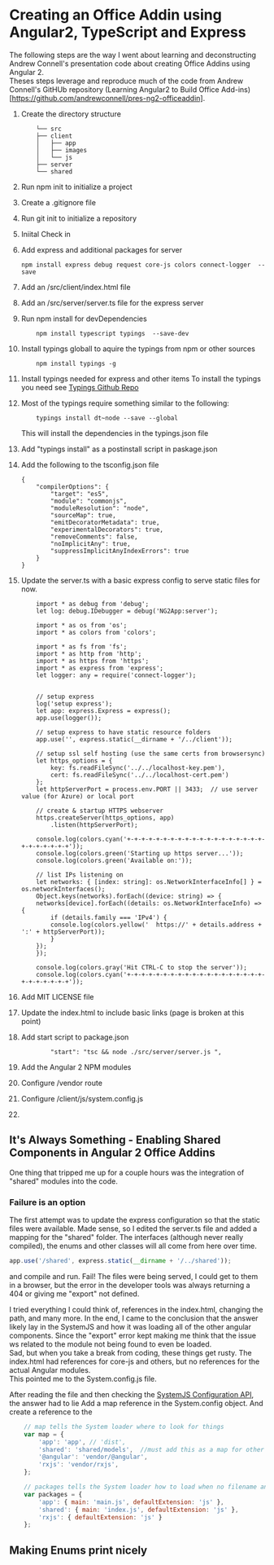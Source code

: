 # Creating an Office Addin using Angular2, TypeScript and Express
The following steps are the way I went about learning and deconstructing Andrew Connell's presentation code about creating Office Addins using Angular 2.  
Theses steps leverage and reproduce much of the code from Andrew Connell's GitHUb repository (Learning Angular2 to Build Office Add-ins)[https://github.com/andrewconnell/pres-ng2-officeaddin]. 
1. Create the directory structure 
    ```
        └── src
        ├── client
        │   ├── app
        │   ├── images
        │   └── js
        ├── server
        └── shared
    ```
2. Run npm init to initialize a project
3. Create a .gitignore file
4. Run git init to initialize a repository 
5. Iniital Check in 
6. Add express and additional packages for server
   ``` 
   npm install express debug request core-js colors connect-logger  --save
   ```
7. Add an /src/client/index.html file 
8. Add an /src/server/server.ts file for the express server
9. Run npm install for devDependencies 
    ```
        npm install typescript typings  --save-dev
    ```
10. Install typings globall to aquire the typings from npm or other sources
    ```
        npm install typings -g 
    ```
11. Install typings needed for express and other items 
To install the typings you need see [Typings Github Repo](https://github.com/typings/typings)
12. Most of the typings require something similar to the following:
    ```
        typings install dt~node --save --global
    ```

    This will install the dependencies in the typings.json file
13. Add "typings install" as a postinstall script in paskage.json
14. Add the following to the tsconfig.json file
    ```
    {
        "compilerOptions": {
            "target": "es5",
            "module": "commonjs",
            "moduleResolution": "node",
            "sourceMap": true,
            "emitDecoratorMetadata": true,
            "experimentalDecorators": true,
            "removeComments": false,
            "noImplicitAny": true,
            "suppressImplicitAnyIndexErrors": true
        }
    }

    ```
15. Update the server.ts with a basic express config to serve static files for now. 
    ```
        import * as debug from 'debug';
        let log: debug.IDebugger = debug('NG2App:server');

        import * as os from 'os';
        import * as colors from 'colors';

        import * as fs from 'fs';
        import * as http from 'http';
        import * as https from 'https';
        import * as express from 'express';
        let logger: any = require('connect-logger');


        // setup express
        log('setup express');
        let app: express.Express = express();
        app.use(logger());

        // setup express to have static resource folders
        app.use('', express.static(__dirname + '/../client'));

        // setup ssl self hosting (use the same certs from browsersync)
        let https_options = {
            key: fs.readFileSync('../../localhost-key.pem'),
            cert: fs.readFileSync('../../localhost-cert.pem')
        };
        let httpServerPort = process.env.PORT || 3433;  // use server value (for Azure) or local port

        // create & startup HTTPS webserver
        https.createServer(https_options, app)
            .listen(httpServerPort);

        console.log(colors.cyan('+-+-+-+-+-+-+-+-+-+-+-+-+-+-+-+-+-+-+-+-+-+-+-+-+-+'));
        console.log(colors.green('Starting up https server...'));
        console.log(colors.green('Available on:'));

        // list IPs listening on
        let networks: { [index: string]: os.NetworkInterfaceInfo[] } = os.networkInterfaces();
        Object.keys(networks).forEach((device: string) => {
        networks[device].forEach((details: os.NetworkInterfaceInfo) => {
            if (details.family === 'IPv4') {
            console.log(colors.yellow('  https://' + details.address + ':' + httpServerPort));
            }
        });
        });

        console.log(colors.gray('Hit CTRL-C to stop the server'));
        console.log(colors.cyan('+-+-+-+-+-+-+-+-+-+-+-+-+-+-+-+-+-+-+-+-+-+-+-+-+-+'));

    ```
16. Add MIT LICENSE file 
17. Update the index.html to include basic links  (page is broken at this point)
18. Add start script to package.json
    ```
            "start": "tsc && node ./src/server/server.js ",
    ```
19. Add the Angular 2 NPM modules
20. Configure /vendor route
21. Configure /client/js/system.config.js 
22. 



## It's Always Something - Enabling Shared Components in Angular 2 Office Addins
One thing that tripped me up for a couple hours was the integration of "shared" modules into the code.  

### Failure is an option
The first attempt was to update the express configuration so that the static files were available.  Made sense, so I edited the server.ts file and added 
a mapping for the "shared" folder.  The interfaces (although never really compiled), the enums and other classes will all come from here over time. 

```javascript
app.use('/shared', express.static(__dirname + '/../shared'));
``` 

and compile and run.  Fail!  The files were being served, I could get to them in a browser, but the error in the developer tools was always returning a 404 or giving me "export" not defined.    

I tried everything I could think of, references in the index.html, changing the path, and many more.  In the end, I came to the conclusion that the answer 
likely lay in the SystemJS and  how it was loading all of the other angular components. Since the "export" error kept making me think that the issue ws related to the module not being found to even be loaded.  
Sad, but when you take a break from coding, these things get rusty.  The index.html had references for core-js and others, but no references for the actual Angular modules.  
This pointed me to the System.config.js file.

After reading the file and then checking the [SystemJS Configuration API](https://github.com/systemjs/systemjs/blob/master/docs/config-api.md#map), the answer had to lie  Add a map reference in the System.config object.  And create a reference to the 

```javascript
    // map tells the System loader where to look for things
    var map = {
        'app': 'app', // 'dist',
        'shared': 'shared/models',  //must add this as a map for other 
        '@angular': 'vendor/@angular',
        'rxjs': 'vendor/rxjs',
    };

    // packages tells the System loader how to load when no filename and/or no extension
    var packages = {
        'app': { main: 'main.js', defaultExtension: 'js' },
        'shared': { main: 'index.js', defaultExtension: 'js' },
        'rxjs': { defaultExtension: 'js' }
    };
```


## Making Enums print nicely
